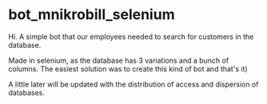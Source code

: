 # bot_mnikrobill_selenium

Hi.
A simple bot that our employees needed to search for customers in the database.

Made in selenium, as the database has 3 variations and a bunch of columns. The easiest solution was to create this kind of bot and that's it)

A little later will be updated with the distribution of access and dispersion of databases.
